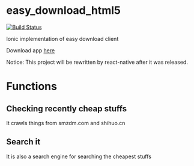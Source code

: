 # easy_download_html5

[![Build Status](https://travis-ci.org/zycbobby/easy_download_html5.svg?branch=master)](https://travis-ci.org/zycbobby/easy_download_html5)

Ionic implementation of easy download client

Download app [here](https://github.com/zycbobby/easy_download_html5/releases)

Notice: This project will be rewritten by react-native after it was released.

# Functions

## Checking recently cheap stuffs

It crawls things from smzdm.com and shihuo.cn

## Search it

It is also a search engine for searching the cheapest stuffs



